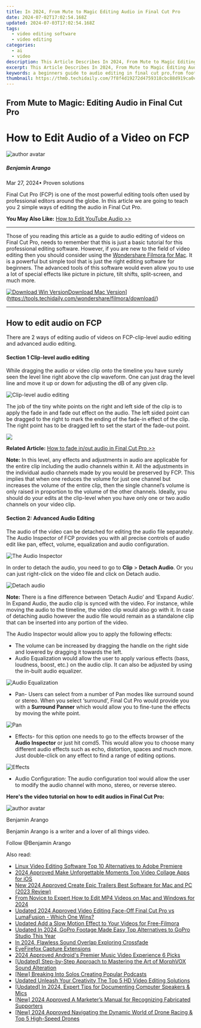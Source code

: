```yaml
---
title: In 2024, From Mute to Magic Editing Audio in Final Cut Pro
date: 2024-07-02T17:02:54.168Z
updated: 2024-07-03T17:02:54.168Z
tags: 
  - video editing software
  - video editing
categories: 
  - ai
  - video
description: This Article Describes In 2024, From Mute to Magic Editing Audio in Final Cut Pro
excerpt: This Article Describes In 2024, From Mute to Magic Editing Audio in Final Cut Pro
keywords: a beginners guide to audio editing in final cut pro,from footage to film mastering the art of cinematic editing in final cut pro x,from basics to pro mastering motion blur in final cut pro,from mute to magic editing audio in final cut pro,from clips to masterpiece syncing audio and video in final cut pro x 2024,mastering image cropping in final cut pro x 2023 edition,from basic to advanced mastering motion blur in final cut pro
thumbnail: https://thmb.techidaily.com/7f8f4d19272d4759318cbc88d919ca0c7c48f620077177c71b194a7d51d8ecab.jpg
---
```


## From Mute to Magic: Editing Audio in Final Cut Pro

# How to Edit Audio of a Video on FCP

![author avatar](https://images.wondershare.com/filmora/article-images/benjamin-arango-author.jpg)

##### Benjamin Arango

 Mar 27, 2024• Proven solutions

Final Cut Pro (FCP) is one of the most powerful editing tools often used by professional editors around the globe. In this article we are going to teach you 2 simple ways of editing the audio in Final Cut Pro.

**You May Also Like:** [How to Edit YouTube Audio >>](https://tools.techidaily.com/wondershare/filmora/download/)

---

Those of you reading this article as a guide to audio editing of videos on Final Cut Pro, needs to remember that this is just a basic tutorial for this professional editing software. However, if you are new to the field of video editing then you should consider using the [Wondershare Filmora for Mac](https://tools.techidaily.com/wondershare/filmora/download/). It is a powerful but simple tool that is just the right editing software for beginners. The advanced tools of this software would even allow you to use a lot of special effects like picture in picture, tilt shifts, split-screen, and much more.

[![Download Win Version](https://images.wondershare.com/filmora/guide/download-btn-win.jpg)](https://tools.techidaily.com/wondershare/filmora/download/)[Download Mac Version](https://images.wondershare.com/filmora/guide/download-btn-mac.jpg)](https://tools.techidaily.com/wondershare/filmora/download/)

---

## How to edit audio on FCP

There are 2 ways of editing audio of videos on FCP-clip-level audio editing and advanced audio editing.

#### Section 1 Clip-level audio editing

While dragging the audio or video clip onto the timeline you have surely seen the level line right above the clip waveform. One can just drag the level line and move it up or down for adjusting the dB of any given clip.

![Clip-level audio editing](https://images.wondershare.com/filmora/article-images/edit-audio-in-fcp-1.png)

The job of the tiny white points on the right and left side of the clip is to apply the fade in and fade out effect on the audio. The left sided point can be dragged to the right to mark the ending of the fade-in effect of the clip. The right point has to be dragged left to set the start of the fade-out point.

![](https://images.wondershare.com/filmora/article-images/edit-audio-in-fcp-2.png)

**Related Article:** [How to fade in/out audio in Final Cut Pro >>](https://tools.techidaily.com/wondershare/filmora/download/)

**Note:** In this level, any effects and adjustments in audio are applicable for the entire clip including the audio channels within it. All the adjustments in the individual audio channels made by you would be preserved by FCP. This implies that when one reduces the volume for just one channel but increases the volume of the entire clip, then the single channel’s volume is only raised in proportion to the volume of the other channels. Ideally, you should do your edits at the clip-level when you have only one or two audio channels on your video clip.

#### Section 2: Advanced Audio Editing

The audio of the video can be detached for editing the audio file separately. The Audio Inspector of FCP provides you with all precise controls of audio edit like pan, effect, volume, equalization and audio configuration.

![The Audio Inspector](https://images.wondershare.com/filmora/article-images/edit-audio-in-fcp-3.png)

In order to detach the audio, you need to go to **Clip** \> **Detach Audio**. Or you can just right-click on the video file and click on Detach audio.

![Detach audio](https://images.wondershare.com/filmora/article-images/edit-audio-in-fcp-4.png)

**Note:** There is a fine difference between ‘Detach Audio’ and ‘Expand Audio’. In Expand Audio, the audio clip is synced with the video. For instance, while moving the audio to the timeline, the video clip would also go with it. In case of detaching audio however the audio file would remain as a standalone clip that can be inserted into any portion of the video.

The Audio Inspector would allow you to apply the following effects:

* The volume can be increased by dragging the handle on the right side and lowered by dragging it towards the left.
* Audio Equalization would allow the user to apply various effects (bass, loudness, boost, etc.) on the audio clip. It can also be adjusted by using the in-built audio equalizer.

![Audio Equalization](https://images.wondershare.com/filmora/article-images/edit-audio-in-fcp-5.png)

* Pan- Users can select from a number of Pan modes like surround sound or stereo. When you select ‘surround’, Final Cut Pro would provide you with a **Surround Panner** which would allow you to fine-tune the effects by moving the white point.

![Pan](https://images.wondershare.com/filmora/article-images/edit-audio-in-fcp-6.png)

* Effects- for this option one needs to go to the effects browser of the **Audio Inspector** or just hit comd5\. This would allow you to choose many different audio effects such as echo, distortion, spaces and much more. Just double-click on any effect to find a range of editing options.

![Effects](https://images.wondershare.com/filmora/article-images/edit-audio-in-fcp-7.png)

* Audio Configuration: The audio configuration tool would allow the user to modify the audio channel with mono, stereo, or reverse stereo.

**Here's the video tutorial on how to edit audios in Final Cut Pro:**

![author avatar](https://images.wondershare.com/filmora/article-images/benjamin-arango-author.jpg)

Benjamin Arango

Benjamin Arango is a writer and a lover of all things video.

Follow @Benjamin Arango

<span class="atpl-alsoreadstyle">Also read:</span>
<div><ul>
<li><a href="https://smart-video-creator.techidaily.com/linux-video-editing-software-top-10-alternatives-to-adobe-premiere/"><u>Linux Video Editing Software Top 10 Alternatives to Adobe Premiere</u></a></li>
<li><a href="https://smart-video-creator.techidaily.com/2024-approved-make-unforgettable-moments-top-video-collage-apps-for-ios/"><u>2024 Approved Make Unforgettable Moments Top Video Collage Apps for iOS</u></a></li>
<li><a href="https://smart-video-creator.techidaily.com/new-2024-approved-create-epic-trailers-best-software-for-mac-and-pc-2023-review/"><u>New 2024 Approved Create Epic Trailers Best Software for Mac and PC (2023 Review)</u></a></li>
<li><a href="https://smart-video-creator.techidaily.com/from-novice-to-expert-how-to-edit-mp4-videos-on-mac-and-windows-for-2024/"><u>From Novice to Expert How to Edit MP4 Videos on Mac and Windows for 2024</u></a></li>
<li><a href="https://smart-video-creator.techidaily.com/updated-2024-approved-video-editing-face-off-final-cut-pro-vs-lumafusion-which-one-wins/"><u>Updated 2024 Approved Video Editing Face-Off Final Cut Pro vs LumaFusion - Which One Wins?</u></a></li>
<li><a href="https://smart-video-creator.techidaily.com/updated-add-a-slow-motion-effect-to-your-videos-for-free-filmora/"><u>Updated Add a Slow Motion Effect to Your Videos for Free-Filmora</u></a></li>
<li><a href="https://smart-video-creator.techidaily.com/updated-in-2024-gopro-footage-made-easy-top-alternatives-to-gopro-studio-this-year/"><u>Updated In 2024, GoPro Footage Made Easy Top Alternatives to GoPro Studio This Year</u></a></li>
<li><a href="https://some-techniques.techidaily.com/in-2024-flawless-sound-overlap-exploring-crossfade/"><u>In 2024, Flawless Sound Overlap  Exploring Crossfade</u></a></li>
<li><a href="https://desktop-recording.techidaily.com/eyefirefox-capture-extensions/"><u>EyeFirefox Capture Extensions</u></a></li>
<li><a href="https://vp-tips.techidaily.com/2024-approved-androids-premier-music-video-experience-6-picks/"><u>2024 Approved  Android's Premier Music Video Experience  6 Picks</u></a></li>
<li><a href="https://extra-support.techidaily.com/updated-step-by-step-approach-to-mastering-the-art-of-morphvox-sound-alteration/"><u>[Updated] Step-by-Step Approach to Mastering the Art of MorphVOX Sound Alteration</u></a></li>
<li><a href="https://extra-resources.techidaily.com/new-breaking-into-solos-creating-popular-podcasts/"><u>[New] Breaking Into Solos  Creating Popular Podcasts</u></a></li>
<li><a href="https://smart-video-editing.techidaily.com/updated-unleash-your-creativity-the-top-5-hd-video-editing-solutions/"><u>Updated Unleash Your Creativity The Top 5 HD Video Editing Solutions</u></a></li>
<li><a href="https://video-capture.techidaily.com/updated-in-2024-expert-tips-for-documenting-computer-speakers-and-mics/"><u>[Updated] In 2024, Expert Tips for Documenting Computer Speakers & Mics</u></a></li>
<li><a href="https://facebook-video-recording.techidaily.com/new-2024-approved-a-marketers-manual-for-recognizing-fabricated-supporters/"><u>[New] 2024 Approved  A Marketer’s Manual for Recognizing Fabricated Supporters</u></a></li>
<li><a href="https://fox-helps.techidaily.com/new-2024-approved-navigating-the-dynamic-world-of-drone-racing-and-top-5-high-speed-drones/"><u>[New] 2024 Approved  Navigating the Dynamic World of Drone Racing & Top 5 High-Speed Drones</u></a></li>
</ul></div>

<ins class="adsbygoogle"
      style="display:block"
      data-ad-client="ca-pub-7571918770474297"
      data-ad-slot="8358498916"
      data-ad-format="auto"
      data-full-width-responsive="true"></ins>